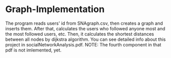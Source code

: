 # Graph-Implementation

The program reads users' id from SNAgraph.csv, then creates a graph and inserts them.
After that, calculates the users who followed anyone most and the most followed users, etc.
Then, it calculates the shortest distances between all nodes by dijkstra algorithm.
You can see detailed info about this project in socialNetworkAnalysis.pdf.
NOTE: The fourth component in that pdf is not imlemented, yet.
